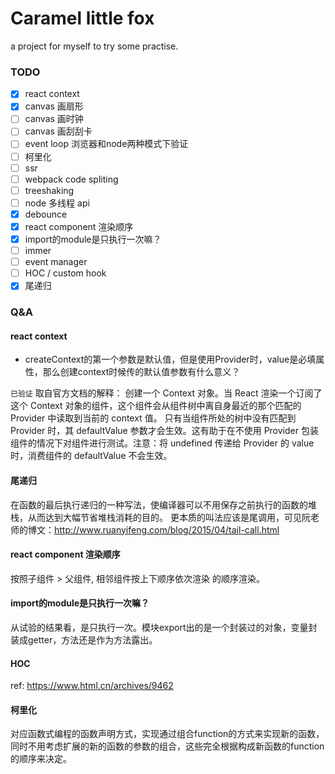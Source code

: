 # Caramel little fox

a project for myself to try some practise.

### TODO

- [x] react context
- [x] canvas 画扇形
- [ ] canvas 画时钟
- [ ] canvas 画刮刮卡
- [ ] event loop 浏览器和node两种模式下验证
- [ ] 柯里化
- [ ] ssr
- [ ] webpack code spliting
- [ ] treeshaking
- [ ] node 多线程 api
- [x] debounce
- [x] react component 渲染顺序
- [x] import的module是只执行一次嘛？
- [ ] immer
- [ ] event manager
- [ ] HOC / custom hook
- [x] 尾递归

### Q&A

#### react context

- createContext的第一个参数是默认值，但是使用Provider时，value是必填属性，那么创建context时候传的默认值参数有什么意义？

`已验证`
取自官方文档的解释：
创建一个 Context 对象。当 React 渲染一个订阅了这个 Context 对象的组件，这个组件会从组件树中离自身最近的那个匹配的 Provider 中读取到当前的 context 值。
只有当组件所处的树中没有匹配到 Provider 时，其 defaultValue 参数才会生效。这有助于在不使用 Provider 包装组件的情况下对组件进行测试。注意：将 undefined 传递给 Provider 的 value 时，消费组件的 defaultValue 不会生效。

#### 尾递归

在函数的最后执行递归的一种写法，使编译器可以不用保存之前执行的函数的堆栈，从而达到大幅节省堆栈消耗的目的。
更本质的叫法应该是尾调用，可见阮老师的博文：http://www.ruanyifeng.com/blog/2015/04/tail-call.html


#### react component 渲染顺序

按照子组件 > 父组件, 相邻组件按上下顺序依次渲染 的顺序渲染。

#### import的module是只执行一次嘛？

从试验的结果看，是只执行一次。模块export出的是一个封装过的对象，变量封装成getter，方法还是作为方法露出。


#### HOC

ref: https://www.html.cn/archives/9462


#### 柯里化

对应函数式编程的函数声明方式，实现通过组合function的方式来实现新的函数，同时不用考虑扩展的新的函数的参数的组合，这些完全根据构成新函数的function的顺序来决定。
